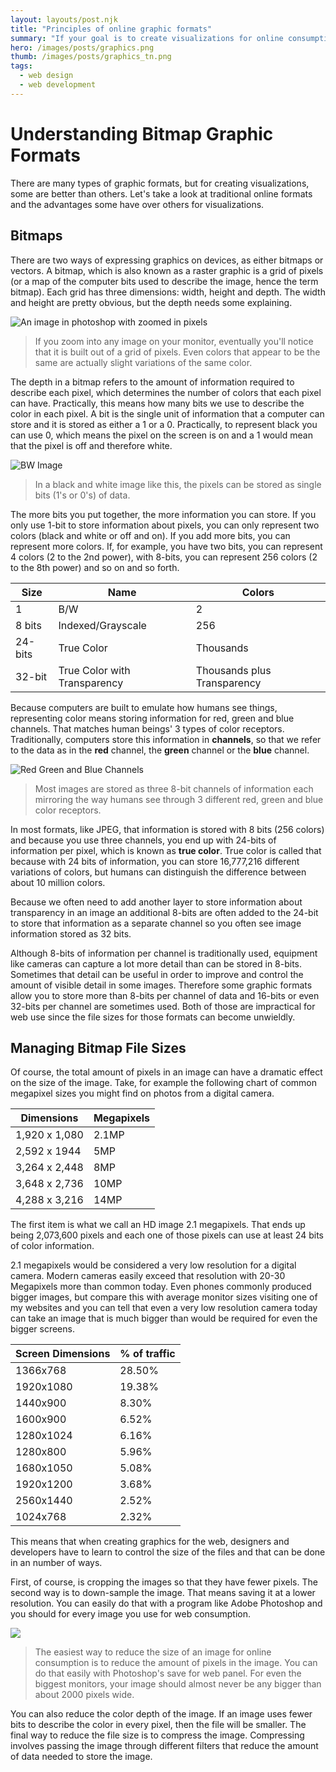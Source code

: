 ```yaml
---
layout: layouts/post.njk
title: "Principles of online graphic formats"
summary: "If your goal is to create visualizations for online consumption, it's good to understand the fundamentals of how graphic formats work for online delivery. In this article, I'll talk about the different bitmap/raster graphics and some of the main considerations for online delivery."
hero: /images/posts/graphics.png
thumb: /images/posts/graphics_tn.png
tags:
  - web design
  - web development
---
```


# Understanding Bitmap Graphic Formats

There are many types of graphic formats, but for creating visualizations, some are better than others. Let's take a look at traditional online formats and the advantages some have over others for visualizations.

## Bitmaps

There are two ways of expressing graphics on devices, as either bitmaps or vectors. A bitmap, which is also known as a raster graphic is a grid of pixels (or a map of the computer bits used to describe the image, hence the term bitmap). Each grid has three dimensions: width, height and depth. The width and height are pretty obvious, but the depth needs some explaining.

![An image in photoshop with zoomed in pixels](http://i.imgur.com/bQw8zuG.png)

> If you zoom into any image on your monitor, eventually you'll notice that it is built out of a grid of pixels. Even colors that appear to be the same are actually slight variations of the same color.

The depth in a bitmap refers to the amount of information required to describe each pixel, which determines the number of colors that each pixel can have. Practically, this means how many bits we use to describe the color in each pixel. A bit is the single unit of information that a computer can store and it is stored as either a 1 or a 0. Practically, to represent black you can use 0, which means the pixel on the screen is on and a 1 would mean that the pixel is off and therefore white.

![BW Image](http://i.imgur.com/xgiVLiv.png)

> In a black and white image like this, the pixels can be stored as single bits (1's or 0's) of data.

The more bits you put together, the more information you can store. If you only use 1-bit to store information about pixels, you can only represent two colors (black and white or off and on). If you add more bits, you can represent more colors. If, for example, you have two bits, you can represent 4 colors (2 to the 2nd power), with 8-bits, you can represent 256 colors (2 to the 8th power) and so on and so forth.

| Size    | Name                         | Colors                      |
| ------- | ---------------------------- | --------------------------- |
| 1       | B/W                          | 2                           |
| 8 bits  | Indexed/Grayscale            | 256                         |
| 24-bits | True Color                   | Thousands                   |
| 32-bit  | True Color with Transparency | Thousands plus Transparency |

Because computers are built to emulate how humans see things, representing color means storing information for red, green and blue channels. That matches human beings' 3 types of color receptors. Traditionally, computers store this information in **channels**, so that we refer to the data as in the **red** channel, the **green** channel or the **blue** channel.

![Red Green and Blue Channels](http://i.imgur.com/dXDO1FR.png)

> Most images are stored as three 8-bit channels of information each mirroring the way humans see through 3 different red, green and blue color receptors.

In most formats, like JPEG, that information is stored with 8 bits (256 colors) and because you use three channels, you end up with 24-bits of information per pixel, which is known as **true color**. True color is called that because with 24 bits of information, you can store 16,777,216 different variations of colors, but humans can distinguish the difference between about 10 million colors.

Because we often need to add another layer to store information about transparency in an image an additional 8-bits are often added to the 24-bit to store that information as a separate channel so you often see image information stored as 32 bits.

Although 8-bits of information per channel is traditionally used, equipment like cameras can capture a lot more detail than can be stored in 8-bits. Sometimes that detail can be useful in order to improve and control the amount of visible detail in some images. Therefore some graphic formats allow you to store more than 8-bits per channel of data and 16-bits or even 32-bits per channel are sometimes used. Both of those are impractical for web use since the file sizes for those formats can become unwieldly.

## Managing Bitmap File Sizes

Of course, the total amount of pixels in an image can have a dramatic effect on the size of the image. Take, for example the following chart of common megapixel sizes you might find on photos from a digital camera.

| Dimensions    | Megapixels |
| ------------- | ---------- |
| 1,920 x 1,080 | 2.1MP      |
| 2,592 x 1944  | 5MP        |
| 3,264 x 2,448 | 8MP        |
| 3,648 x 2,736 | 10MP       |
| 4,288 x 3,216 | 14MP       |

The first item is what we call an HD image 2.1 megapixels. That ends up being 2,073,600 pixels and each one of those pixels can use at least 24 bits of color information.

2.1 megapixels would be considered a very low resolution for a digital camera. Modern cameras easily exceed that resolution with 20-30 Megapixels more than common today. Even phones commonly produced bigger images, but compare this with average monitor sizes visiting one of my websites and you can tell that even a very low resolution camera today can take an image that is much bigger than would be required for even the bigger screens.

| Screen Dimensions | % of traffic |
| ----------------- | ------------ |
| 1366x768          | 28.50%       |
| 1920x1080         | 19.38%       |
| 1440x900          | 8.30%        |
| 1600x900          | 6.52%        |
| 1280x1024         | 6.16%        |
| 1280x800          | 5.96%        |
| 1680x1050         | 5.08%        |
| 1920x1200         | 3.68%        |
| 2560x1440         | 2.52%        |
| 1024x768          | 2.32%        |

This means that when creating graphics for the web, designers and developers have to learn to control the size of the files and that can be done in an number of ways.

First, of course, is cropping the images so that they have fewer pixels. The second way is to down-sample the image. That means saving it at a lower resolution. You can easily do that with a program like Adobe Photoshop and you should for every image you use for web consumption.

![](http://i.imgur.com/kZzaVQe.png)

> The easiest way to reduce the size of an image for online consumption is to reduce the amount of pixels in the image. You can do that easily with Photoshop's save for web panel. For even the biggest monitors, your image should almost never be any bigger than about 2000 pixels wide.

You can also reduce the color depth of the image. If an image uses fewer bits to describe the color in every pixel, then the file will be smaller. The final way to reduce the file size is to compress the image. Compressing involves passing the image through different filters that reduce the amount of data needed to store the image.
